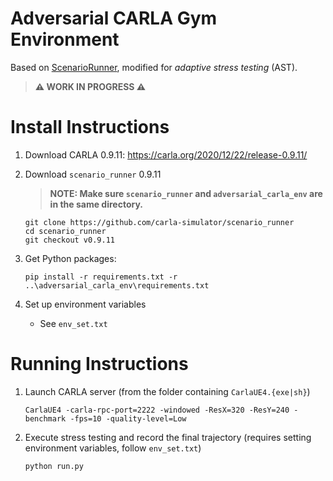 Adversarial CARLA Gym Environment
========================
Based on [ScenarioRunner](https://github.com/carla-simulator/scenario_runner), modified for _adaptive stress testing_ (AST).

> **⚠ WORK IN PROGRESS ⚠**

Install Instructions
========================
1. Download CARLA 0.9.11: https://carla.org/2020/12/22/release-0.9.11/

1. Download `scenario_runner` 0.9.11
    > **NOTE: Make sure `scenario_runner` and `adversarial_carla_env` are in the same directory.**
    ```
    git clone https://github.com/carla-simulator/scenario_runner
    cd scenario_runner
    git checkout v0.9.11
    ```

1. Get Python packages:
    ```
    pip install -r requirements.txt -r ..\adversarial_carla_env\requirements.txt
    ```

1. Set up environment variables
    - See `env_set.txt`



Running Instructions
========================
1. Launch CARLA server (from the folder containing `CarlaUE4.{exe|sh}`)
    ```
    CarlaUE4 -carla-rpc-port=2222 -windowed -ResX=320 -ResY=240 -benchmark -fps=10 -quality-level=Low
    ```

1. Execute stress testing and record the final trajectory (requires setting environment variables, follow `env_set.txt`)
    ```
    python run.py
    ```
